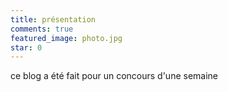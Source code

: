 ```yaml
---
title: présentation
comments: true
featured_image: photo.jpg
star: 0
--- 
```

 ce blog a été fait pour un concours d'une semaine 
